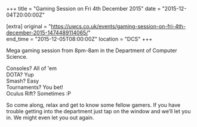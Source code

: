+++
title = "Gaming Session on Fri 4th December 2015"
date = "2015-12-04T20:00:00Z"

[extra]
original = "https://uwcs.co.uk/events/gaming-session-on-fri-4th-december-2015-1474489114065/"    
end_time = "2015-12-05T08:00:00Z"
location = "DCS"
+++

Mega gaming session from 8pm-8am in the Department of Computer Science.

Consoles? All of 'em  
DOTA? Yup  
Smash? Easy  
Tournaments? You bet\!  
Oculus Rift? Sometimes :P

So come along, relax and get to know some fellow gamers. If you have trouble getting into the department just tap on the window and we’ll let you in. We might even let you out again.

